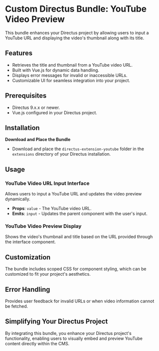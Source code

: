 # Custom Directus Bundle: YouTube Video Preview

This bundle enhances your Directus project by allowing users to input a YouTube URL and displaying the video's thumbnail along with its title.

## Features

- Retrieves the title and thumbnail from a YouTube video URL.
- Built with Vue.js for dynamic data handling.
- Displays error messages for invalid or inaccessible URLs.
- Customizable UI for seamless integration into your project.

## Prerequisites

- Directus 9.x.x or newer.
- Vue.js configured in your Directus project.

## Installation

**Download and Place the Bundle**
- Download and place the `directus-extension-youtube` folder in the `extensions` directory of your Directus installation.

## Usage

### YouTube Video URL Input Interface

Allows users to input a YouTube URL and updates the video preview dynamically.

- **Props**: `value` - The YouTube video URL.
- **Emits**: `input` - Updates the parent component with the user's input.

### YouTube Video Preview Display

Shows the video's thumbnail and title based on the URL provided through the interface component.

## Customization

The bundle includes scoped CSS for component styling, which can be customized to fit your project's aesthetics.

## Error Handling

Provides user feedback for invalid URLs or when video information cannot be fetched.

## Simplifying Your Directus Project

By integrating this bundle, you enhance your Directus project's functionality, enabling users to visually embed and preview YouTube content directly within the CMS.
